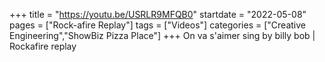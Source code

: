 +++
title = "https://youtu.be/USRLR9MFQB0"
startdate = "2022-05-08"
pages = ["Rock-afire Replay"]
tags = ["Videos"]
categories = ["Creative Engineering","ShowBiz Pizza Place"]
+++
On va s'aimer sing by billy bob | Rockafire replay

